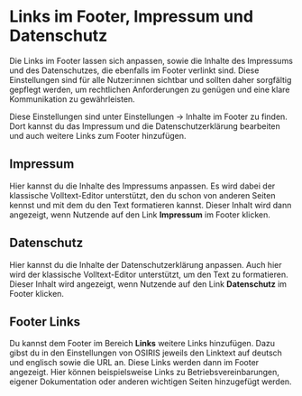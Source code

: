 # Links im Footer, Impressum und Datenschutz

<!-- md:version 1.5.0 -->

Die Links im Footer lassen sich anpassen, sowie die Inhalte des Impressums und des Datenschutzes, die ebenfalls im Footer verlinkt sind. Diese Einstellungen sind für alle Nutzer:innen sichtbar und sollten daher sorgfältig gepflegt werden, um rechtlichen Anforderungen zu genügen und eine klare Kommunikation zu gewährleisten.

Diese Einstellungen sind unter Einstellungen → Inhalte im Footer zu finden. Dort kannst du das Impressum und die Datenschutzerklärung bearbeiten und auch weitere Links zum Footer hinzufügen.

## Impressum

Hier kannst du die Inhalte des Impressums anpassen. Es wird dabei der klassische Volltext-Editor unterstützt, den du schon von anderen Seiten kennst und mit dem du den Text formatieren kannst. Dieser Inhalt wird dann angezeigt, wenn Nutzende auf den Link **Impressum** im Footer klicken.

## Datenschutz

Hier kannst du die Inhalte der Datenschutzerklärung anpassen. Auch hier wird der klassische Volltext-Editor unterstützt, um den Text zu formatieren. Dieser Inhalt wird angezeigt, wenn Nutzende auf den Link **Datenschutz** im Footer klicken.


## Footer Links

Du kannst dem Footer im Bereich **Links** weitere Links hinzufügen. Dazu gibst du in den Einstellungen von OSIRIS jeweils den Linktext auf deutsch und englisch sowie die URL an. Diese Links werden dann im Footer angezeigt. Hier können beispielsweise Links zu Betriebsvereinbarungen, eigener Dokumentation oder anderen wichtigen Seiten hinzugefügt werden.

